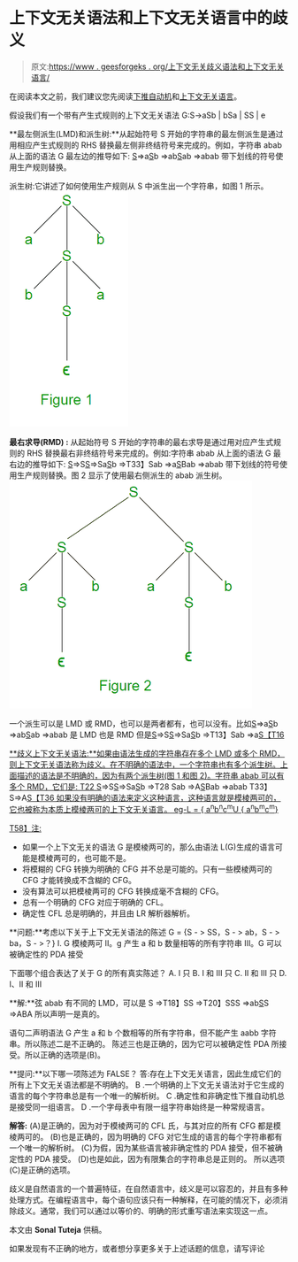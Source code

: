 # 上下文无关语法和上下文无关语言中的歧义

> 原文:[https://www . geesforgeks . org/上下文无关歧义语法和上下文无关语言/](https://www.geeksforgeeks.org/ambiguity-in-context-free-grammar-and-context-free-languages/)

在阅读本文之前，我们建议您先阅读[下推自动机](https://www.geeksforgeeks.org/introduction-of-pushdown-automata/)和[上下文无关语言](https://www.geeksforgeeks.org/closure-properties-of-context-free-languages/)。

假设我们有一个带有产生式规则的上下文无关语法 G:S->aSb | bSa | SS | e

**最左侧派生(LMD)和派生树:**从起始符号 S 开始的字符串的最左侧派生是通过用相应产生式规则的 RHS 替换最左侧非终结符号来完成的。例如，字符串 abab 从上面的语法 G 最左边的推导如下:
<u>S</u>=>a<u>S</u>b =>ab<u>S</u>ab =>abab
带下划线的符号使用生产规则替换。

派生树:它讲述了如何使用生产规则从 S 中派生出一个字符串，如图 1 所示。
![](img/62dc54ed9bf929f0d6413b39509a0666.png)

**最右求导(RMD) :** 从起始符号 S 开始的字符串的最右求导是通过用对应产生式规则的 RHS 替换最右非终结符号来完成的。例如:字符串 abab 从上面的语法 G 最右边的推导如下:
<u>S</u>=>S<u>S</u>=>Sa<u>S</u>b =>T33】Sab =>a<u>S</u>Bab =>abab
带下划线的符号使用生产规则替换。图 2 显示了使用最右侧派生的 abab 派生树。
![](img/5b4ab951011714d300377d5c5be8cad6.png)

一个派生可以是 LMD 或 RMD，也可以是两者都有，也可以没有。比如<u>S</u>=>a<u>S</u>b =>ab<u>S</u>ab =>abab 是 LMD 也是 RMD 但是<u>S</u>=>S<u>S</u>=>Sa<u>S</u>b =>T13】Sab =>a<u>S【T16

**歧义上下文无关语法:**如果由语法生成的字符串存在多个 LMD 或多个 RMD，则上下文无关语法称为歧义。在不明确的语法中，一个字符串也有多个派生树。上面描述的语法是不明确的，因为有两个派生树(图 1 和图 2)。字符串 abab 可以有多个 RMD，它们是:
T22 S</u>=>S<u>S</u>=>Sa<u>S</u>b =>T28 Sab =>A<u>S</u>Bab =>abab
T33】S=>A<u>S【T36 如果没有明确的语法来定义这种语言，这种语言就是模棱两可的，它也被称为本质上模棱两可的上下文无关语言。
eg-L = { a<sup>n</sup>b<sup>n</sup>c<sup>m</sup>U { a<sup>n</sup>b<sup>m</sup>c<sup>m</sup>}

T58】注:</u>

*   如果一个上下文无关的语法 G 是模棱两可的，那么由语法 L(G)生成的语言可能是模棱两可的，也可能不是。
*   将模糊的 CFG 转换为明确的 CFG 并不总是可能的。只有一些模棱两可的 CFG 才能转换成不含糊的 CFG。
*   没有算法可以把模棱两可的 CFG 转换成毫不含糊的 CFG。
*   总有一个明确的 CFG 对应于明确的 CFL。
*   确定性 CFL 总是明确的，并且由 LR 解析器解析。

**问题:**考虑以下关于上下文无关语法的陈述
G = {S - > SS，S - > ab，S - > ba，S - >？}
I. G 模棱两可
II。g 产生 a 和 b 数量相等的所有字符串
III。G 可以被确定性的 PDA 接受

下面哪个组合表达了关于 G 的所有真实陈述？
A. I 只
B. I 和 III 只
C. II 和 III 只
D. I、II 和 III

**解:**弦 abab 有不同的 LMD，可以是
S =>T18】SS =>T20】SSS =>ab<u>S</u>S =>ABA 所以声明一是真的。

语句二声明语法 G 产生 a 和 b 个数相等的所有字符串，但不能产生 aabb 字符串。所以陈述二是不正确的。
陈述三也是正确的，因为它可以被确定性 PDA 所接受。所以正确的选项是(B)。

**提问:**以下哪一项陈述为 FALSE？
答:存在上下文无关语言，因此生成它们的所有上下文无关语法都是不明确的。
B .一个明确的上下文无关语法对于它生成的语言的每个字符串总是有一个唯一的解析树。
C .确定性和非确定性下推自动机总是接受同一组语言。
D .一个字母表中有限一组字符串始终是一种常规语言。

**解答:** (A)是正确的，因为对于模棱两可的 CFL 氏，与其对应的所有 CFG 都是模棱两可的。
(B)也是正确的，因为明确的 CFG 对它生成的语言的每个字符串都有一个唯一的解析树。
(C)为假，因为某些语言被非确定性的 PDA 接受，但不被确定性的 PDA 接受。
(D)也是如此，因为有限集合的字符串总是正则的。
所以选项(C)是正确的选项。

歧义是自然语言的一个普遍特征，在自然语言中，歧义是可以容忍的，并且有多种处理方式。在编程语言中，每个语句应该只有一种解释，在可能的情况下，必须消除歧义。通常，我们可以通过以等价的、明确的形式重写语法来实现这一点。

本文由 **Sonal Tuteja** 供稿。

如果发现有不正确的地方，或者想分享更多关于上述话题的信息，请写评论